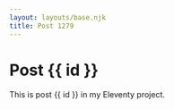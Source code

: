```yaml
---
layout: layouts/base.njk
title: Post 1279
---
```


# Post {{ id }}

This is post {{ id }} in my Eleventy project.
